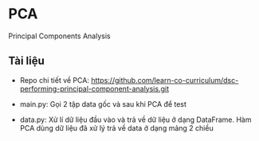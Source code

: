 # PCA

Principal Components Analysis

## Tài liệu

- Repo chi tiết về PCA:
https://github.com/learn-co-curriculum/dsc-performing-principal-component-analysis.git

- main.py: Gọi 2 tập data gốc và sau khi PCA để test

- data.py: Xử lí dữ liệu đầu vào và trả về dữ liệu ở dạng DataFrame. Hàm PCA dùng dữ liệu đã xử lý trả về data ở dạng mảng 2 chiều
